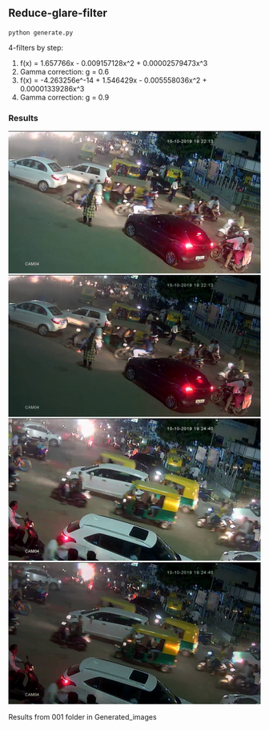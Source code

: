 ## Reduce-glare-filter
```
python generate.py
```

4-filters by step:

1. f(x) = 1.657766x - 0.009157128x^2 + 0.00002579473x^3
2. Gamma correction: g = 0.6
3. f(x) = -4.263256e^-14 + 1.546429x - 0.005558036x^2 + 0.00001339286x^3
4. Gamma correction: g = 0.9

### Results

<img src="Test_Original/34_04_R_102019190000.avi_445_1333_1.jpg"/>
<img src="Generated_Image/001/34_04_R_102019190000.avi_445_1333_1.jpg"/>
<img src="Test_Original/34_04_R_102019190000.avi_494_1480_1.jpg"/>
<img src="Generated_Image/001/34_04_R_102019190000.avi_494_1480_1.jpg"/>

Results from 001 folder in Generated_images
